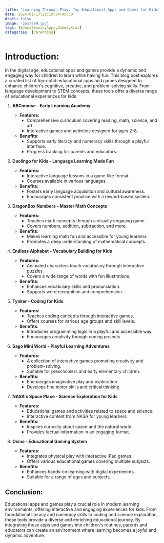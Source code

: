 ```yaml
---
title: "Learning Through Play: Top Educational Apps and Games for Kids"
date: 2024-01-17T21:19:34+05:30
draft: false
image: 'poster9.jpg'
tags: [Educational,Apps,Games,Kids]
categories: [Parenting]
---
```


# Introduction:
In the digital age, educational apps and games provide a dynamic and engaging way for children to learn while having fun. This blog post explores a curated list of top-notch educational apps and games designed to enhance children's cognitive, creative, and problem-solving skills. From language development to STEM concepts, these tools offer a diverse range of educational experiences for kids.

1. **ABCmouse - Early Learning Academy**
   - **Features:**
     - Comprehensive curriculum covering reading, math, science, and art.
     - Interactive games and activities designed for ages 2-8.
   - **Benefits:**
     - Supports early literacy and numeracy skills through a playful interface.
     - Progress tracking for parents and educators.

2. **Duolingo for Kids - Language Learning Made Fun**
   - **Features:**
     - Interactive language lessons in a game-like format.
     - Courses available in various languages.
   - **Benefits:**
     - Fosters early language acquisition and cultural awareness.
     - Encourages consistent practice with a reward-based system.

3. **DragonBox Numbers - Master Math Concepts**
   - **Features:**
     - Teaches math concepts through a visually engaging game.
     - Covers numbers, addition, subtraction, and more.
   - **Benefits:**
     - Makes learning math fun and accessible for young learners.
     - Promotes a deep understanding of mathematical concepts.

4. **Endless Alphabet - Vocabulary Building for Kids**
   - **Features:**
     - Animated characters teach vocabulary through interactive puzzles.
     - Covers a wide range of words with fun illustrations.
   - **Benefits:**
     - Enhances vocabulary skills and pronunciation.
     - Supports word recognition and comprehension.

5. **Tynker - Coding for Kids**
   - **Features:**
     - Teaches coding concepts through interactive games.
     - Offers courses for various age groups and skill levels.
   - **Benefits:**
     - Introduces programming logic in a playful and accessible way.
     - Encourages creativity through coding projects.

6. **Sago Mini World - Playful Learning Adventures**
   - **Features:**
     - A collection of interactive games promoting creativity and problem-solving.
     - Suitable for preschoolers and early elementary children.
   - **Benefits:**
     - Encourages imaginative play and exploration.
     - Develops fine motor skills and critical thinking.

7. **NASA's Space Place - Science Exploration for Kids**
   - **Features:**
     - Educational games and activities related to space and science.
     - Interactive content from NASA for young learners.
   - **Benefits:**
     - Inspires curiosity about space and the natural world.
     - Provides factual information in an engaging format.

8. **Osmo - Educational Gaming System**
   - **Features:**
     - Integrates physical play with interactive iPad games.
     - Offers various educational games covering multiple subjects.
   - **Benefits:**
     - Enhances hands-on learning with digital experiences.
     - Suitable for a range of ages and subjects.

## Conclusion:
Educational apps and games play a crucial role in modern learning environments, offering interactive and engaging experiences for kids. From foundational literacy and numeracy skills to coding and science exploration, these tools provide a diverse and enriching educational journey. By integrating these apps and games into children's routines, parents and educators can create an environment where learning becomes a joyful and dynamic adventure.

